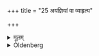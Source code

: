 +++
title = "25 अयज्ञियां वा व्याहृत्य"

+++

<details><summary>मूलम्</summary>

अयज्ञियां वा व्याहृत्य महाव्याहृतीर्जपेत् २५
</details>

<details><summary>Oldenberg</summary>

 Or if he has spoken (words) which are unworthy of the sacrifice, let him murmur the Mahāvyāhṛtis,
</details>
